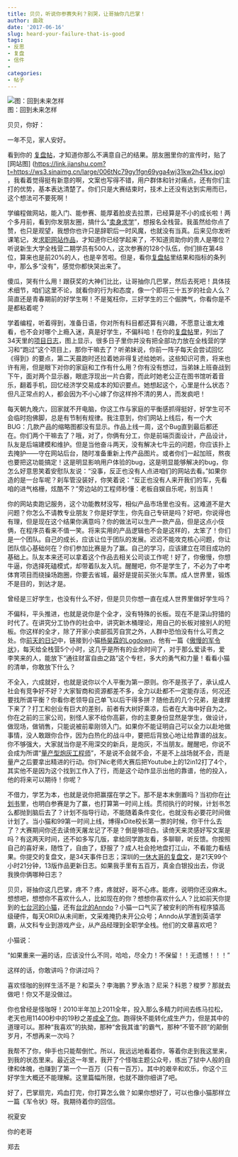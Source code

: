 ```yaml
---
title: 贝贝，听说你参赛失利？别哭，让哥抽你几巴掌！
author: 曲政
date: '2017-06-16'
slug: heard-your-failure-that-is-good
tags:
- 反思
- 复盘
- 信件
- 
categories:
- 帖子
---
```

![图：回到未来怎样](https://tva1.sinaimg.cn/large/006tNbRwly1g9qr5rtumlj30go078t92.jpg)  
图：回到未来怎样

贝贝，你好：

一年不见，家人安好。

看到你的 [复盘帖](https://link.jianshu.com?t=http://johnquicker-blog.logdown.com/posts/1950903-homework-shopping-complex-disk-lenovo-website-competition-repertoire)，才知道你那么不满意自己的结果。朋友圈里你的宣传时，贴了 [网站图] (https://link.jianshu.com?t=https://ws3.sinaimg.cn/large/006tNc79gy1fgn69yga4wj31kw2h41kx.jpg)，我看着觉得挺有新意的啊，文案也写得不错，用户群体和针对痛点，还有你们主打的优势，基本表达清楚了。你们只是大赛结束时，技术上还没有达到实用而已，这个想法可不要死啊！

学编程做网站，能入门、能参赛、能厚着脸皮去拉票，已经算是不小的成长啦！两个多月前，看到你发朋友圈，搞什么“[卖身求学](https://www.jianshu.com/p/c13214cae598)”，想报名全栈营。我虽然给你点了赞，也只是观望，我想你也许只是辞职后一时风魔，也就没有当真。后来见你发听课笔记，发[求职网站作品](https://link.jianshu.com?t=https://ws2.sinaimg.cn/large/006tNc79gy1fgn6r0k0rxj30pk0fy75e.jpg)，才知道你已经学起来了，不知道资助你的贵人是哪位？听说新生大学全栈营二期学员有500人，这次参赛的128个队伍，你们排在第48位，算来也是前20%的人，也是辛苦啦。但是，看你[复盘帖](https://link.jianshu.com?t=http://johnquicker-blog.logdown.com/posts/1950903-homework-shopping-complex-disk-lenovo-website-competition-repertoire)里结果和指标的条列中，那么多“没有”，感觉你都快哭出来了。

傻瓜，哭有什么用！跟获奖的大神们比比，让哥抽你几巴掌，然后去死吧！具体技术细节，咱们这里不论，就看你的行为和态度，像一个即将三十五岁的社会人么？简直还是青春期前的好学生啊！不是冤枉你，三好学生的三个倔脾气，你看你是不是都粘着呢？

学着编程，听着得到，准备日语，你对所有科目都还算有兴趣，不愿意让谁太难看，也不会对哪个上瘾入迷，真是好学生，不偏科哈！在你的[复盘帖](https://link.jianshu.com?t=http://johnquicker-blog.logdown.com/posts/1950903-homework-shopping-complex-disk-lenovo-website-competition-repertoire)里，列出了34天里的[项目日志](https://link.jianshu.com?t=https://ws4.sinaimg.cn/large/006tNbRwgy1fgkxx89rmyj30hm13w0tv.jpg)，图上显示，很多日子里你并没有把全部功力放在全栈营的学习和“跑过”这个项目上，那你干嘛去了？听弟妹说，你前一阵子每天会尝试回忆《得到》的要点，第二天晨跑时还拉着她非得复述给她听。这些知识可贵，将来也许有用，但是眼下对你的家庭和工作有什么用？你有没有想过，当弟妹上班奋战到下午，面对两个显示器，眼底浮现出一片白雾，而此时她老公正在图书馆听着音乐，翻着手机，回忆经济学交易成本的知识要点。她想起这个，心里是什么状态？但凡正常点的人，都会因为不小心嫁了你这样拎不清的男人，而发疯吧！

每天朝九晚六，回家就不开电脑，你这工作与家庭的平衡感抓得挺好，好学生可不会临时抱佛脚，总是有节制有规律。我注意到，你们网站上线后，有一个大BUG：几款产品的缩略图都没有显示。作品上线一周，这个Bug直到最后都还在。你们两个干嘛去了？哦，对了，你俩有分工，你是前端页面设计，产品设计，队友是后端建模和维护。但是当他奋斗两天，没有解决七牛云的问题，你应该扑上去掩护——守在网站后台，随时准备重新上传产品图片。或者你们一起加班，熬夜也要把这功能搞定！这是明显影响用户体验的bug，这是明显能够解决的bug，你怎么好意思笑着安慰队友说：“没事，反正也没有人点进咱们的网站去看。”如果你造的是一台车呢？刹车管没装好，你笑着说：“反正也没有人来开我们的车，先看咱的进气格栅，炫酷不？”旁边站的工程师秒懂：老板自娱自乐呢，别当真！

你的网站卖跑记服务，这个功能教材没写，相似产品市场里也没有。这难道不是大问题？你怎么不请教专业朋友？你是好学生，你先自己专研是吗？好吧，你说得也有理，但是现在这个结果你满意吗？你的做法可以生产一款产品，但是这点小伎俩，在程序员看来不值一笑。将来实用的产品逻辑也不会是这样的，太笨了！你们是一个团队。自己的成长，应该让位于团队的发展。迟迟不能攻克核心问题，你让团队信心基础何在？你们参加比赛是为了赢。自己的学习，应该建立在项目成功的基础上。队友本来还可以拿着这个作品去相关公司谈工作呢！好了，你傲慢，你想牛逼，你选择死磕模式，却带着队友入坑。醒醒吧，你不是学生了，不必为了中考体育项目而绕操场跑圈，你要去省城，最好是提前买张火车票。成人世界里，锻炼不是目的，到达才是。

曾经是三好学生，也没有什么不好，但是贝贝你想一直在成人世界里做好学生吗？

不偏科，平头推进，也就是说你是个全才，没有特殊的长板。现在不是深山狩猎的时代了。在讲究分工协作的社会中，讲究新木桶理论，用自己的长板对接别人的短板。你这样的全才，除了开家小卖部孤芳自赏之外，人群中恐怕没有什么可贵之处。你[前天的日记](https://link.jianshu.com?t=http://johnquicker-blog.logdown.com/posts/1952500-diary2017-06-14-wed-free-is-only-one-thing)中，链接到小猫[杨昊霖的Logdown](https://link.jianshu.com?t=http://yanghldeld-blog.logdown.com/posts/1945807-jdstore-orid)，他有一篇《[傲慢的军令状](https://link.jianshu.com?t=http://yanghldeld-blog.logdown.com/posts/1637051)》，每天给全栈营5个小时，这几乎是所有的业余时间了，对于那么爱读书，爱李笑来的人，能放下“通往财富自由之路”这个专栏，多大的勇气和力量！看看小猫的清单，你敢放下什么？

不全入，六成就好，也就是说你以个人平衡为第一原则。你不是孩子了，承认成人社会有竞争好不好？大家智商和资源都差不多，全力以赴都不一定能存活，何况还要找所谓平衡？你看你老领导自己单飞以后干得多拼？随他去的几个兄弟，是谁撑下来了？打工和创业有巨大的差别，前者有大树好乘凉，后者在大海中好自为之。你在之前的三家公司，别怪人家不给你高薪，你的主要身份显然是学生，做设计，做现场，做销售，只能说被前辈刚领入门。如果你不能证明自己可以全力以赴地做事情，没人敢跟你合作，因为白热化的战斗中，要把后背放心地让给靠谱的战友。你不够强大，大家就当你是不用深交的新兵，是炮灰，不当朋友。醒醒吧，你说不会成为所谓“[量产型炮灰工程师](https://link.jianshu.com?t=https://ruby-china.org/topics/33036?locale=zh-CN)”，不是说不会就不会，不是不上战场就不会，而是量产之后要拿出精进的行动。你们Nic老师大赛后把Youtube上的12in12打了4个，其实他不是因为这个找到工作入了行，而是这个动作显示出他的靠谱，他的投入，他的将来可以期待！你呢？

不借力，学艺为本，也就是说你把赢摆在学之下。那不是本末倒置吗？当初你在[计划书](https://link.jianshu.com?t=http://johnquicker-blog.logdown.com/posts/1811870)里，也明白参赛是为了赢，也打算第一时间上线。贯彻执行的时候，计划书怎么都抛到脑后去了？计划不指导行动，不能随着条件变化，也就没有必要花时间做计划了。当小猫和99第一时间上线，博得xDite校长第一票的时候，你干什么去了？大赛期间你还去读倚天屠龙记了不是？倒是够坦白。读倚天来灵感好写文案是吗？有这两天时间，还不如多写几版，拿给同学跑友看，多聊聊，听反馈。你按照自己的喜好来，随性了，自由了，舒服了？成人社会抢地盘打江山，不看能力看结果。你提交的复盘文，是34天事件日志；深圳的[一休大哥的复盘文](https://link.jianshu.com?t=http://yixiu-blog.logdown.com/posts/2017/06/13/1948304)，是21天99个小时21分钟，13版作品更新日志。如果我手里有五百万，真金白银投出去，你说我换你俩哪种日志？

贝贝，哥抽你这几巴掌，疼不？疼，疼就好，哥不心疼。能疼，说明你还没麻木。想想吧，想想你不喜欢什么人，比如现在的你？想想你喜欢什么人？比如前天你提到的[七台河的小猫](https://link.jianshu.com?t=http://yanghldeld-blog.logdown.com/posts/1945807-jdstore-orid)，还有[台北的Anndo](https://link.jianshu.com?t=http://anndo-blog.logdown.com/posts/1948933)？小猫一口气买了被安利的所有程序猿高级硬件，每天ORID从未间断，文采难掩扔未开公众号；Anndo从学渣到英语学霸，从文科专业到游戏产业，从产品经理到全职学全栈。他们的文章喜欢吧？

小猫说：

“如果重来一遍的话，应该没什么不同，哈哈，尽全力！不保留！！无遗憾！！！”

这样的话，你敢讲吗？你讲过吗？

喜欢怪咖的别样生活不是？和菜头？李海鹏？罗永浩？尼采？科恩？梭罗？那就去做吧！你又不是没做过。

你也曾经是怪咖呀！2010半年加上2011全年，投入那么多精力时间去练马拉松，老天也用11400秒中的19秒之差[成全了你](https://link.jianshu.com?t=https://bbs.sjtu.cn/bbscon?board=Running&file=M.1323903459.A&num=6920)。跑得快不能转化成生产力，但是其中的道理可以。那种“我喜欢”的执拗，那种“舍我其谁”的霸气，那种“不管不顾”的颠倒岁月，不想再来一次吗？

我帮不了你，伸手也只能帮倒忙。所以，我远远地看着你，等着你走到我这里来，到我的状态里来。最近这一年里，我开了个怪咖主题公众号，练出了狱中人般的自律和体魄，也赚到了第一个一百万（只有一百万）。其中的艰辛和欢乐，你这个三好学生大概还不能理解。这里篇幅所限，也就不跟你细讲了吧。

好了，巴掌扇完，鸡血打完，你打算怎么做？如果你想好了，可以也像小猫那样立一篇《军令状》呀。我期待着你的回信。

祝夏安

你的老哥

郑去